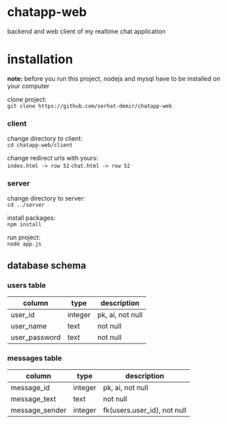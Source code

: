 # chatapp-web
backend and web client of my realtime chat application

# installation
**note:** before you run this project, nodejs and mysql have to be installed on your computer

clone project: <br/>
`git clone https://github.com/serhat-demir/chatapp-web`

### client
change directory to client: <br/>
`cd chatapp-web/client`

change redirect urls with yours: <br/>
`index.html -> row 52`
`chat.html -> row 52`

### server
change directory to server: <br/>
`cd ../server`

install packages: <br/>
`npm install`

run project: <br/>
`node app.js`

## database schema
### users table
| column | type | description |
| --- | --- | --- |
| user_id | integer | pk, ai, not null |
| user_name | text | not null |
| user_password | text | not null |

### messages table
| column | type | description |
| --- | --- | --- |
| message_id | integer | pk, ai, not null |
| message_text | text | not null |
| message_sender | integer | fk(users.user_id), not null |
